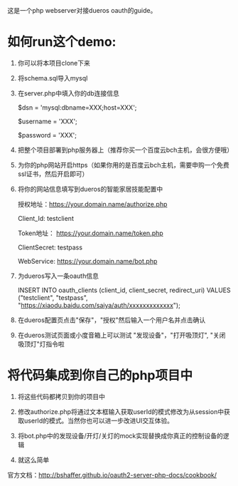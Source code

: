 这是一个php webserver对接dueros oauth的guide。

# 如何run这个demo:

1. 你可以将本项目clone下来

2. 将schema.sql导入mysql

3. 在server.php中填入你的db连接信息

    $dsn      = 'mysql:dbname=XXX;host=XXX';
    
    $username = 'XXX';
    
    $password = 'XXX';
    
4. 把整个项目部署到php服务器上（推荐你买一个百度云bch主机，会很方便哦）

5. 为你的php网站开启https（如果你用的是百度云bch主机，需要申购一个免费ssl证书，然后开启即可）

6. 将你的网站信息填写到dueros的智能家居技能配置中

    授权地址：https://your.domain.name/authorize.php
    
    Client_Id: testclient
    
    Token地址： https://your.domain.name/token.php
    
    ClientSecret: testpass
    
    WebService: https://your.domain.name/bot.php

7. 为dueros写入一条oauth信息

    INSERT INTO oauth_clients (client_id, client_secret, redirect_uri) VALUES ("testclient", "testpass", "https://xiaodu.baidu.com/saiya/auth/xxxxxxxxxxxxx");

8. 在dueros配置页点击"保存"，"授权"然后输入一个用户名并点击确认

9. 在dueros测试页面或小度音箱上可以测试 "发现设备"，"打开吸顶灯", "关闭吸顶灯"灯指令啦

# 将代码集成到你自己的php项目中

1. 将这些代码都拷贝到你的项目中

2. 修改authorize.php将通过文本框输入获取userId的模式修改为从session中获取userId的模式。当然你也可以进一步改进UI交互体验。

3. 将bot.php中的发现设备/开灯/关灯的mock实现替换成你真正的控制设备的逻辑

4. 就这么简单

官方文档：http://bshaffer.github.io/oauth2-server-php-docs/cookbook/